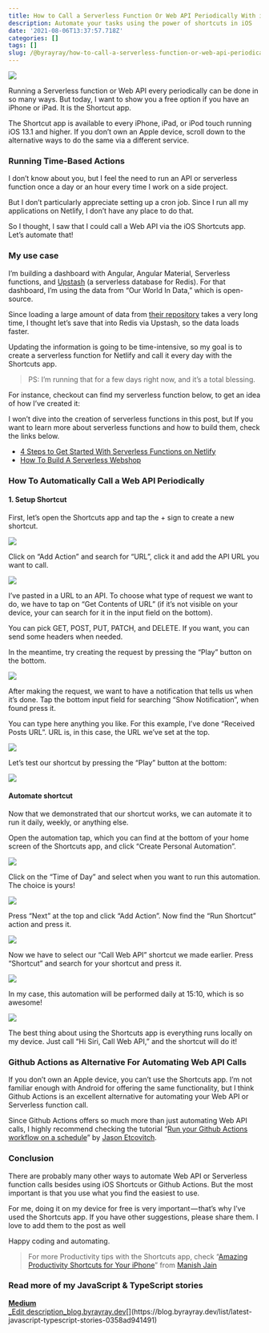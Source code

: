 ```yaml
---
title: How to Call a Serverless Function Or Web API Periodically With iOS Shortcuts
description: Automate your tasks using the power of shortcuts in iOS
date: '2021-08-06T13:37:57.718Z'
categories: []
tags: []
slug: /@byrayray/how-to-call-a-serverless-function-or-web-api-periodically-with-ios-shortcuts-24f3e696c105
---
```


![](/images/0__nEoNUltgtIlkTXhY.jpg)

Running a Serverless function or Web API every periodically can be done in so many ways. But today, I want to show you a free option if you have an iPhone or iPad. It is the Shortcut app.

The Shortcut app is available to every iPhone, iPad, or iPod touch running iOS 13.1 and higher. If you don’t own an Apple device, scroll down to the alternative ways to do the same via a different service.

### Running Time-Based Actions

I don’t know about you, but I feel the need to run an API or serverless function once a day or an hour every time I work on a side project.

But I don’t particularly appreciate setting up a cron job. Since I run all my applications on Netlify, I don’t have any place to do that.

So I thought, I saw that I could call a Web API via the iOS Shortcuts app. Let’s automate that!

### My use case

I’m building a dashboard with Angular, Angular Material, Serverless functions, and [Upstash](https://upstash.com/) (a serverless database for Redis). For that dashboard, I’m using the data from “Our World In Data,” which is open-source.

Since loading a large amount of data from [their repository](https://github.com/owid/owid-datasets/tree/master/datasets) takes a very long time, I thought let’s save that into Redis via Upstash, so the data loads faster.

Updating the information is going to be time-intensive, so my goal is to create a serverless function for Netlify and call it every day with the Shortcuts app.

> PS: I’m running that for a few days right now, and it’s a total blessing.

For instance, checkout can find my serverless function below, to get an idea of how I’ve created it:

I won’t dive into the creation of serverless functions in this post, but If you want to learn more about serverless functions and how to build them, check the links below.

*   [4 Steps to Get Started With Serverless Functions on Netlify](https://betterprogramming.pub/4-steps-to-get-started-with-serverless-functions-on-netlify-a6942bf071ca)
*   [How To Build A Serverless Webshop](https://medium.com/how-to-build-a-serverless-webshop/how-to-build-a-serverless-webshop-3dabd13b0ac7)

### How To Automatically Call a Web API Periodically

#### 1\. Setup Shortcut

First, let’s open the Shortcuts app and tap the + sign to create a new shortcut.

![](/images/1__z6gbXiiIKBIil6ibS7QoCQ.png)

Click on “Add Action” and search for “URL”, click it and add the API URL you want to call.

![](/images/1__wkfj4EUtoiDo9YAZNCJhWg.png)

I’ve pasted in a URL to an API. To choose what type of request we want to do, we have to tap on “Get Contents of URL” (if it’s not visible on your device, your can search for it in the input field on the bottom).

You can pick GET, POST, PUT, PATCH, and DELETE. If you want, you can send some headers when needed.

In the meantime, try creating the request by pressing the “Play” button on the bottom.

![](/images/1__KtWCQ0by6Cqo4kDyT__oLPg.png)

After making the request, we want to have a notification that tells us when it’s done. Tap the bottom input field for searching “Show Notification”, when found press it.

You can type here anything you like. For this example, I’ve done “Received Posts URL”. URL is, in this case, the URL we’ve set at the top.

![](/images/1__77ujA6STZKiKQDsZihBgRQ.png)

Let’s test our shortcut by pressing the “Play” button at the bottom:

![](/images/1__4hNtv4__NhMg__fvVYi2EAtQ.gif)

#### Automate shortcut

Now that we demonstrated that our shortcut works, we can automate it to run it daily, weekly, or anything else.

Open the automation tap, which you can find at the bottom of your home screen of the Shortcuts app, and click “Create Personal Automation”.

![](/images/1__Oawje5hmFb4aDM__QR4lMDw.png)

Click on the “Time of Day” and select when you want to run this automation. The choice is yours!

![](/images/1__0SF0tBieyzInFTG__H61p7Q.png)

Press “Next” at the top and click “Add Action”. Now find the “Run Shortcut” action and press it.

![](/images/1__gLPVRNx5cRM8YhwHLkd2Tg.png)

Now we have to select our “Call Web API” shortcut we made earlier. Press “Shortcut” and search for your shortcut and press it.

![](/images/1__D__ZCzkhk1zuDPJxofrn__ig.png)

In my case, this automation will be performed daily at 15:10, which is so awesome!

![](/images/1__Tyx7O3vR8qY7YFlz4iPRiA.png)

The best thing about using the Shortcuts app is everything runs locally on my device. Just call “Hi Siri, Call Web API,” and the shortcut will do it!

### Github Actions as Alternative For Automating Web API Calls

If you don’t own an Apple device, you can’t use the Shortcuts app. I’m not familiar enough with Android for offering the same functionality, but I think Github Actions is an excellent alternative for automating your Web API or Serverless function call.

Since Github Actions offers so much more than just automating Web API calls, I highly recommend checking the tutorial “[Run your Github Actions workflow on a schedule](https://jasonet.co/posts/scheduled-actions/)” by [Jason Etcovitch](https://twitter.com/JasonEtco).

### Conclusion

There are probably many other ways to automate Web API or Serverless function calls besides using iOS Shortcuts or Github Actions. But the most important is that you use what you find the easiest to use.

For me, doing it on my device for free is very important — that’s why I’ve used the Shortcuts app. If you have other suggestions, please share them. I love to add them to the post as well

Happy coding and automating.

> For more Productivity tips with the Shortcuts app, check “[Amazing Productivity Shortcuts for Your iPhone](https://medium.com/macoclock/5-cool-tricks-your-iphones-shortcuts-app-can-do-fcdcd4fe153e)” from [Manish Jain](https://medium.com/u/728e7aeac31a)

### Read more of my JavaScript & TypeScript stories

[**Medium**  
_Edit description_blog.byrayray.dev](https://blog.byrayray.dev/list/latest-javascript-typescript-stories-0358ad941491 "https://blog.byrayray.dev/list/latest-javascript-typescript-stories-0358ad941491")[](https://blog.byrayray.dev/list/latest-javascript-typescript-stories-0358ad941491)